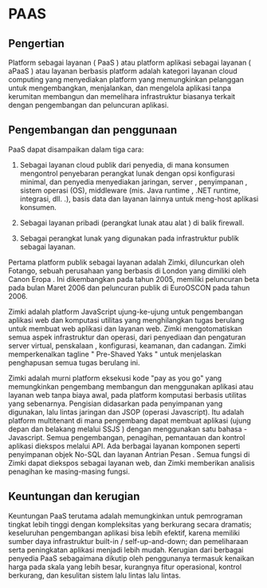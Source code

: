 # PAAS

## Pengertian 

Platform sebagai layanan ( PaaS ) atau platform aplikasi sebagai layanan ( aPaaS ) atau layanan berbasis platform adalah kategori layanan cloud computing yang menyediakan platform yang memungkinkan pelanggan untuk mengembangkan, menjalankan, dan mengelola aplikasi tanpa kerumitan membangun dan memelihara infrastruktur biasanya terkait dengan pengembangan dan peluncuran aplikasi.

## Pengembangan dan penggunaan

PaaS dapat disampaikan dalam tiga cara:

1. Sebagai layanan cloud publik dari penyedia, di mana konsumen mengontrol penyebaran perangkat lunak dengan opsi konfigurasi minimal, dan penyedia menyediakan jaringan, server , penyimpanan , sistem operasi (OS), middleware (mis. Java runtime , .NET runtime, integrasi, dll. .), basis data dan layanan lainnya untuk meng-host aplikasi konsumen.

2. Sebagai layanan pribadi (perangkat lunak atau alat ) di balik firewall.

3. Sebagai perangkat lunak yang digunakan pada infrastruktur publik sebagai layanan.

Pertama platform publik sebagai layanan adalah Zimki, diluncurkan oleh Fotango, sebuah perusahaan yang berbasis di London yang dimiliki oleh Canon Eropa . Ini dikembangkan pada tahun 2005, memiliki peluncuran beta pada bulan Maret 2006 dan peluncuran publik di EuroOSCON pada tahun 2006. 

Zimki adalah platform JavaScript ujung-ke-ujung untuk pengembangan aplikasi web dan komputasi utilitas yang menghilangkan tugas berulang untuk membuat web aplikasi dan layanan web. Zimki mengotomatiskan semua aspek infrastruktur dan operasi, dari penyediaan dan pengaturan server virtual, penskalaan , konfigurasi, keamanan, dan cadangan. Zimki memperkenalkan tagline " Pre-Shaved Yaks " untuk menjelaskan penghapusan semua tugas berulang ini.

Zimki adalah murni platform eksekusi kode "pay as you go" yang memungkinkan pengembang membangun dan menggunakan aplikasi atau layanan web tanpa biaya awal, pada platform komputasi berbasis utilitas yang sebenarnya. Pengisian didasarkan pada penyimpanan yang digunakan, lalu lintas jaringan dan JSOP (operasi Javascript). Itu adalah platform multitenant di mana pengembang dapat membuat aplikasi (ujung depan dan belakang melalui SSJS ) dengan menggunakan satu bahasa - Javascript. Semua pengembangan, penagihan, pemantauan dan kontrol aplikasi diekspos melalui API. Ada berbagai layanan komponen seperti penyimpanan objek No-SQL dan layanan Antrian Pesan . Semua fungsi di Zimki dapat diekspos sebagai layanan web, dan Zimki memberikan analisis penagihan ke masing-masing fungsi.

## Keuntungan dan kerugian

Keuntungan PaaS terutama adalah memungkinkan untuk pemrograman tingkat lebih tinggi dengan kompleksitas yang berkurang secara dramatis; keseluruhan pengembangan aplikasi bisa lebih efektif, karena memiliki sumber daya infrastruktur built-in / self-up-and-down; dan pemeliharaan serta peningkatan aplikasi menjadi lebih mudah.
Kerugian dari berbagai penyedia PaaS sebagaimana dikutip oleh penggunanya termasuk kenaikan harga pada skala yang lebih besar, kurangnya fitur operasional, kontrol berkurang, dan kesulitan sistem lalu lintas lalu lintas.
